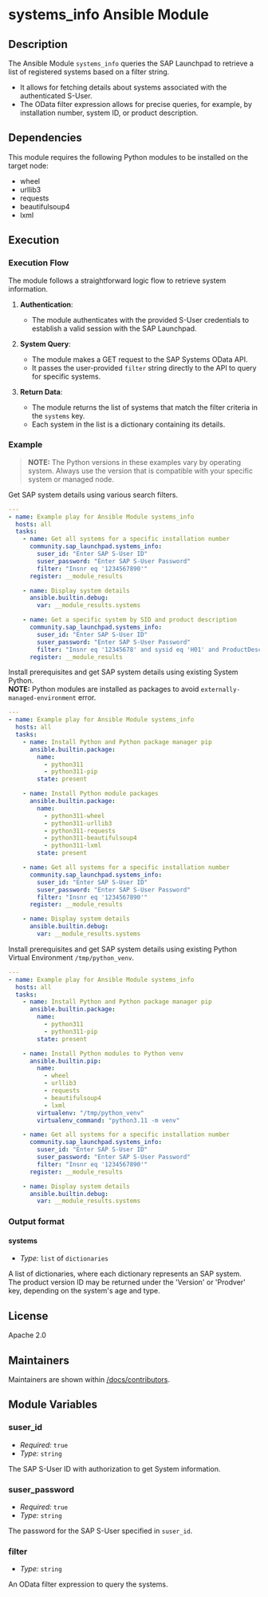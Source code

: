 # systems_info Ansible Module

## Description
The Ansible Module `systems_info` queries the SAP Launchpad to retrieve a list of registered systems based on a filter string.
- It allows for fetching details about systems associated with the authenticated S-User.
- The OData filter expression allows for precise queries, for example, by installation number, system ID, or product description.

## Dependencies
This module requires the following Python modules to be installed on the target node:

- wheel
- urllib3
- requests
- beautifulsoup4
- lxml

## Execution

### Execution Flow
The module follows a straightforward logic flow to retrieve system information.

1.  **Authentication**:
    *   The module authenticates with the provided S-User credentials to establish a valid session with the SAP Launchpad.

2.  **System Query**:
    *   The module makes a GET request to the SAP Systems OData API.
    *   It passes the user-provided `filter` string directly to the API to query for specific systems.

3.  **Return Data**:
    *   The module returns the list of systems that match the filter criteria in the `systems` key.
    *   Each system in the list is a dictionary containing its details.

### Example
> **NOTE:** The Python versions in these examples vary by operating system. Always use the version that is compatible with your specific system or managed node.</br>

Get SAP system details using various search filters.
```yaml
---
- name: Example play for Ansible Module systems_info
  hosts: all
  tasks:
    - name: Get all systems for a specific installation number
      community.sap_launchpad.systems_info:
        suser_id: "Enter SAP S-User ID"
        suser_password: "Enter SAP S-User Password"
        filter: "Insnr eq '1234567890'"
      register: __module_results

    - name: Display system details
      ansible.builtin.debug:
        var: __module_results.systems

    - name: Get a specific system by SID and product description
      community.sap_launchpad.systems_info:
        suser_id: "Enter SAP S-User ID"
        suser_password: "Enter SAP S-User Password"
        filter: "Insnr eq '12345678' and sysid eq 'H01' and ProductDescr eq 'SAP S/4HANA'"
      register: __module_results
```

Install prerequisites and get SAP system details using existing System Python.</br>
**NOTE:** Python modules are installed as packages to avoid `externally-managed-environment` error.
```yaml
---
- name: Example play for Ansible Module systems_info
  hosts: all
  tasks:
    - name: Install Python and Python package manager pip
      ansible.builtin.package:
        name:
          - python311
          - python311-pip
        state: present

    - name: Install Python module packages
      ansible.builtin.package:
        name:
          - python311-wheel
          - python311-urllib3
          - python311-requests
          - python311-beautifulsoup4
          - python311-lxml
        state: present

    - name: Get all systems for a specific installation number
      community.sap_launchpad.systems_info:
        suser_id: "Enter SAP S-User ID"
        suser_password: "Enter SAP S-User Password"
        filter: "Insnr eq '1234567890'"
      register: __module_results

    - name: Display system details
      ansible.builtin.debug:
        var: __module_results.systems
```

Install prerequisites and get SAP system details using existing Python Virtual Environment `/tmp/python_venv`.
```yaml
---
- name: Example play for Ansible Module systems_info
  hosts: all
  tasks:
    - name: Install Python and Python package manager pip
      ansible.builtin.package:
        name:
          - python311
          - python311-pip
        state: present

    - name: Install Python modules to Python venv
      ansible.builtin.pip:
        name:
          - wheel
          - urllib3
          - requests
          - beautifulsoup4
          - lxml
        virtualenv: "/tmp/python_venv"
        virtualenv_command: "python3.11 -m venv"

    - name: Get all systems for a specific installation number
      community.sap_launchpad.systems_info:
        suser_id: "Enter SAP S-User ID"
        suser_password: "Enter SAP S-User Password"
        filter: "Insnr eq '1234567890'"
      register: __module_results

    - name: Display system details
      ansible.builtin.debug:
        var: __module_results.systems
```

### Output format
#### systems
- _Type:_ `list` of `dictionaries`<br>

A list of dictionaries, where each dictionary represents an SAP system.<br>
The product version ID may be returned under the 'Version' or 'Prodver' key, depending on the system's age and type.

## License
Apache 2.0

## Maintainers
Maintainers are shown within [/docs/contributors](./CONTRIBUTORS.md).

## Module Variables
### suser_id
- _Required:_ `true`<br>
- _Type:_ `string`<br>

The SAP S-User ID with authorization to get System information.

### suser_password
- _Required:_ `true`<br>
- _Type:_ `string`<br>

The password for the SAP S-User specified in `suser_id`.

### filter
- _Type:_ `string`<br>

An OData filter expression to query the systems.
